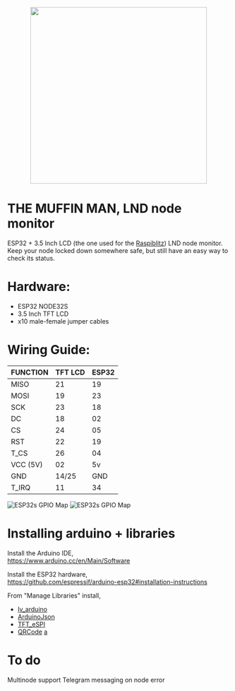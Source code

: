 <p align="center"><img src="https://i.imgur.com/cs8LXEu.png" width="400px"></p>

# THE MUFFIN MAN, LND node monitor

ESP32 + 3.5 Inch LCD (the one used for the <a href="https://github.com/rootzoll/raspiblitz">Raspiblitz</a>) LND node monitor. Keep your node locked down somewhere safe, but still have an easy way to check its status.

 # Hardware:
* ESP32 NODE32S
* 3.5 Inch TFT LCD
* x10 male-female jumper cables


 # Wiring Guide:

| FUNCTION  | TFT LCD | ESP32 |
| ------------- | ------------- | ------------- | 
| MISO  | 21  | 19  |
| MOSI  | 19  | 23  |
| SCK  | 23 | 18  |
| DC  | 18  | 02  |
| CS  | 24  | 05  |
| RST  | 22 | 19  |
| T_CS  | 26  | 04  |
| VCC (5V)  | 02  | 5v  |
| GND  | 14/25  | GND  |
| T_IRQ  | 11  | 34  |

![ESP32s GPIO Map](https://i.imgur.com/tYgD3eo.png)
![ESP32s GPIO Map](https://i.imgur.com/PLP3YBG.jpg)


# Installing arduino + libraries

Install the Arduino IDE,<br>
https://www.arduino.cc/en/Main/Software

Install the ESP32 hardware,<br>
https://github.com/espressif/arduino-esp32#installation-instructions

From "Manage Libraries" install,<br>
- <a href="https://github.com/lvgl/lv_arduino">lv_arduino</a> 
- <a href="https://github.com/bblanchon/ArduinoJson">ArduinoJson</a>
- <a href="https://github.com/Bodmer/TFT_eSPI">TFT_eSPI</a>
- <a href="https://github.com/ricmoo/QRCode">QRCode</a>
[a](https://i.imgur.com/mCfnhZN.png)

# To do
Multinode support
Telegram messaging on node error
